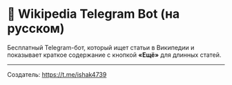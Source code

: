 # 🧠 Wikipedia Telegram Bot (на русском)

Бесплатный Telegram-бот, который ищет статьи в Википедии и показывает краткое содержание с кнопкой **«Ещё»** для длинных статей.

---

Создатель: https://t.me/ishak4739